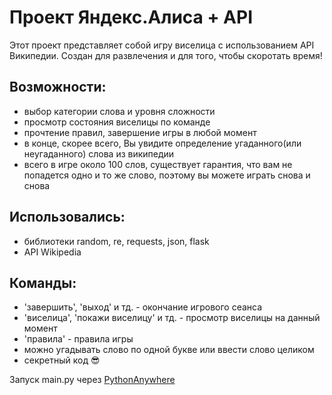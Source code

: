 # Проект Яндекс.Алиса + API 
Этот проект представляет собой игру виселица с использованием API Википедии. Создан для развлечения и для того, чтобы скоротать время! 

## Возможности:
* выбор категории слова и уровня сложности
* просмотр состояния виселицы по команде 
* прочтение правил, завершение игры в любой момент
* в конце, скорее всего, Вы увидите определение угаданного(или неугаданного) слова из википедии
* всего в игре около 100 слов, существует гарантия, что вам не попадется одно и то же слово, поэтому вы можете играть снова и снова

## Использовались:
* библиотеки random, re, requests, json, flask
* API Wikipedia 

## Команды:
* 'завершить', 'выход' и тд. - окончание игрового сеанса
* 'виселица', 'покажи виселицу' и тд. - просмотр виселицы на данный момент
* 'правила' - правила игры 
* можно угадывать слово по одной букве или ввести слово целиком
* секретный код 😎


Запуск main.py через [PythonAnywhere](https://www.pythonanywhere.com/)

